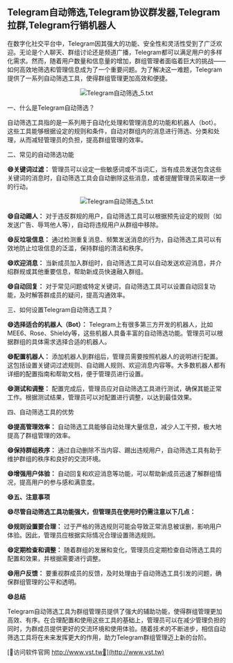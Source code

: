 ## **Telegram自动筛选,Telegram协议群发器,Telegram拉群,Telegram行销机器人**

在数字化社交平台中，Telegram因其强大的功能、安全性和灵活性受到了广泛欢迎。无论是个人聊天、群组讨论还是频道广播，Telegram都可以满足用户的多样化需求。然而，随着用户数量和信息量的增加，群组管理者面临着巨大的挑战——如何高效地筛选和管理信息成为了一个重要问题。为了解决这一难题，Telegram提供了一系列自动筛选工具，使得群组管理更加高效和便捷。

 <center><img src="https://vst.tw/MP4/tuiguang/png/6.png" alt="Telegram自动筛选_5.txt"></center>

一、什么是Telegram自动筛选？

自动筛选工具指的是一系列用于自动化处理和管理消息的功能和机器人（bot）。这些工具能够根据设定的规则和条件，自动对群组内的消息进行筛选、分类和处理，从而减轻管理员的负担，提高群组管理的效率。

二、常见的自动筛选功能

**😄关键词过滤：**
管理员可以设定一些敏感词或不当词汇，当有成员发送包含这些关键词的消息时，自动筛选工具会自动删除这些消息，或者提醒管理员采取进一步的行动。

 <center><img src="https://vst.tw/MP4/tuiguang/png/3.png" alt="Telegram自动筛选_5.txt"></center>

**😄自动踢人：**
对于违反群规的用户，自动筛选工具可以根据预先设定的规则（如发送广告、辱骂他人等），自动将违规用户从群组中移除。

**😄反垃圾信息：**
通过检测重复消息、频繁发送消息的行为，自动筛选工具可以有效地防止垃圾信息的泛滥，保持群组的清洁和秩序。

**😄欢迎消息：**
当新成员加入群组时，自动筛选工具可以自动发送欢迎消息，并介绍群规或其他重要信息，帮助新成员快速融入群组。

**😄自动回复：**
对于常见问题或特定关键词，自动筛选工具可以设置自动回复功能，及时解答群成员的疑问，提高沟通效率。

三、如何设置Telegram自动筛选工具？

**😄选择适合的机器人（Bot）：**
Telegram上有很多第三方开发的机器人，比如MEE6、Rose、Shieldy等，这些机器人具备丰富的自动筛选功能。管理员可以根据群组的具体需求选择合适的机器人。

**😄配置机器人：**
添加机器人到群组后，管理员需要按照机器人的说明进行配置。这包括设置关键词过滤规则、自动踢人规则、欢迎消息内容等。大多数机器人都有详细的配置指南和帮助文档，便于管理员进行设置。

**😄测试和调整：**
配置完成后，管理员应对自动筛选工具进行测试，确保其能正常工作。根据测试结果，管理员可以对配置进行调整，以达到最佳效果。

四、自动筛选工具的优势

**😄提高管理效率：**
自动筛选工具能够自动处理大量信息，减少人工干预，极大地提高了群组管理的效率。

**😄保持群组秩序：**
通过自动删除不当内容、踢出违规用户，自动筛选工具有助于维护群组的秩序和良好的交流环境。

**😄增强用户体验：**
自动回复和欢迎消息等功能，可以帮助新成员迅速了解群组情况，提高用户的参与感和满意度。

**😄五、注意事项**

**😄尽管自动筛选工具功能强大，但管理员在使用时仍需注意以下几点：**

**😄规则设置要合理：**
过于严格的筛选规则可能会导致正常消息被误删，影响用户体验。因此，管理员应根据实际情况合理设置筛选规则。

**😄定期检查和调整：**
随着群组的发展和变化，管理员应定期检查自动筛选工具的配置和效果，并根据需要进行调整。

**😄用户反馈：**
要重视群成员的反馈，及时处理由于自动筛选工具引发的问题，确保群组管理的公平和透明。

**😄总结**

Telegram自动筛选工具为群组管理员提供了强大的辅助功能，使得群组管理更加高效、有序。在合理配置和使用这些工具的基础上，管理员可以在减少管理负担的同时，为群成员提供更好的交流环境和使用体验。随着技术的不断进步，相信自动筛选工具将在未来发挥更大的作用，助力Telegram群组管理迈上新的台阶。


[👻访问软件官网 http://www.vst.tw👻](http://www.vst.tw)
